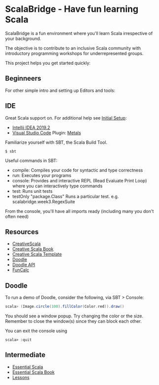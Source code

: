 ScalaBridge - Have fun learning Scala
======================================

ScalaBridge is a fun environment where you'll learn Scala irrespective of your background. 

The objective is to contribute to an inclusive Scala community with introductory programming workshops for underrepresented groups.

This project helps you get started quickly:

Beginneers
-------------

For other simple intro and setting up Editors and tools: 

IDE
---------------
Great Scala support on. For additional help see [Initial Setup](https://github.com/fractal/skeleton): 

  * [Intellij IDEA 2019.2](http://www.jetbrains.com/idea/download/) 
  * [Visual Studio Code](https://code.visualstudio.com/)
	 Plugin: [Metals](https://marketplace.visualstudio.com/items?itemName=scalameta.metals) 

Familiarize yourself with SBT, the Scala Build Tool. 

```
$ sbt
```

Useful commands in SBT:

  * compile: Compiles your code for syntactic and type correctness
  * run: Executes your programs
  * console: Provides and interactive REPL (Read Evaluate Print Loop) where you can interactively type commands
  * test: Runs unit tests
  * testOnly "package.Class" Runs a particular test. e.g. scalabridge.week3.RegexSuite

From the console, you'll have all imports ready (including many you don't often need)

Resources
--------------------------

  * [CreativeScala](https://www.creativescala.org/)
  * [Creative Scala Book](https://www.creativescala.org/creative-scala.html)
  * [Creative Scala Template](https://github.com/underscoreio/creative-scala-template)
  * [Doodle](https://github.com/creativescala/doodle)
  * [Doodle API](https://www.creativescala.org/doodle/api/doodle/core/index.html)
  * [FunCalc](https://github.com/inner-product/FunCalc/)


Doodle 
---------

To run a demo of Doodle, consider the following, via SBT > Console:

```scala
scala> (Image.circle(100).fillColor(Color.red)).draw()
```

You should see a window popup. Try changing the color or the size. Remember to close the window(s) since they can block each other.

You can exit the console using 

```
scala> :quit
```
Intermediate
-----------------

  * [Essential Scala](https://github.com/underscoreio/essential-scala)
  * [Essential Scala Book](https://books.underscore.io/essential-scala/essential-scala.html)
  * [Lessons](https://github.com/scalabridgelondon/lesson-plans/blob/master/intermediate/)
